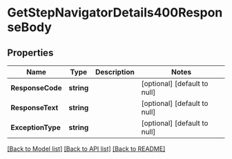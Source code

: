 # GetStepNavigatorDetails400ResponseBody

## Properties
Name | Type | Description | Notes
------------ | ------------- | ------------- | -------------
**ResponseCode** | **string** |  | [optional] [default to null]
**ResponseText** | **string** |  | [optional] [default to null]
**ExceptionType** | **string** |  | [optional] [default to null]

[[Back to Model list]](../README.md#documentation-for-models) [[Back to API list]](../README.md#documentation-for-api-endpoints) [[Back to README]](../README.md)


